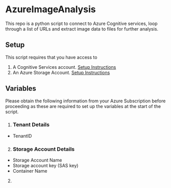 # AzureImageAnalysis
This repo is a python script to connect to Azure Cognitive services, loop through a list of URLs and extract image data to files for further analysis.

## Setup

This script requires that you have access to

1. A Cognitive Services account. [Setup Instructions](https://learn.microsoft.com/en-us/azure/cognitive-services/cognitive-services-apis-create-account?tabs=multiservice%2Canomaly-detector%2Clanguage-service%2Ccomputer-vision%2Cwindows)
2. An Azure Storage Account.  [Setup Instructions](https://learn.microsoft.com/en-us/azure/storage/common/storage-account-create?tabs=azure-portal)

## Variables

Please obtain the following information from your Azure Subscription before proceeding as these are required to set up the variables at the start of the script.

1. ### Tenant Details
- TenantID

2. ### Storage Account Details
- Storage Account Name
- Storage account key (SAS key)
- Container Name

2. 
